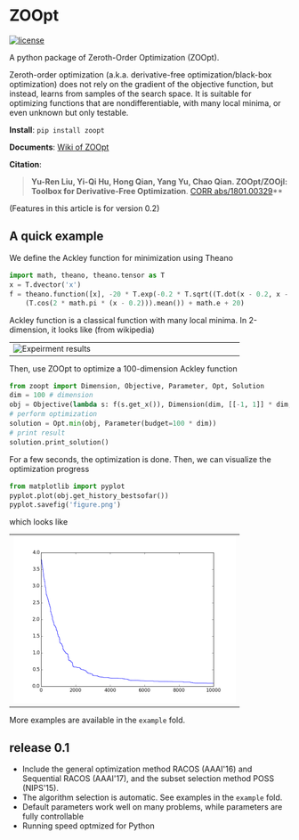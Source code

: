 # ZOOpt
[![license](https://img.shields.io/github/license/mashape/apistatus.svg?maxAge=2592000)](https://github.com/eyounx/ZOOpt/blob/master/LICENSE.txt)

A python package of Zeroth-Order Optimization (ZOOpt). 

Zeroth-order optimization (a.k.a. derivative-free optimization/black-box optimization) does not rely on the gradient of the objective function, but instead, learns from samples of the search space. It is suitable for optimizing functions that are nondifferentiable, with many local minima, or even unknown but only testable.

**Install**: `pip install zoopt`

**Documents**: [Wiki of ZOOpt](https://github.com/eyounx/ZOOpt/wiki)

**Citation**: 
> **Yu-Ren Liu, Yi-Qi Hu, Hong Qian, Yang Yu, Chao Qian. ZOOpt/ZOOjl: Toolbox for Derivative-Free Optimization**. [CORR abs/1801.00329](https://arxiv.org/abs/1801.00329)**

(Features in this article is for version 0.2)


## A quick example
We define the Ackley function for minimization using Theano
```python
import math, theano, theano.tensor as T
x = T.dvector('x')
f = theano.function([x], -20 * T.exp(-0.2 * T.sqrt((T.dot(x - 0.2, x - 0.2))/T.shape(x))) - T.exp(
    (T.cos(2 * math.pi * (x - 0.2))).mean()) + math.e + 20)
```
Ackley function is a classical function with many local minima. In 2-dimension, it looks like (from wikipedia)
<table border=0><tr><td width="400px"><img src="https://upload.wikimedia.org/wikipedia/commons/thumb/9/98/Ackley%27s_function.pdf/page1-400px-Ackley%27s_function.pdf.jpg" alt="Expeirment results"/></td></tr></table>

Then, use ZOOpt to optimize a 100-dimension Ackley function
```python
from zoopt import Dimension, Objective, Parameter, Opt, Solution
dim = 100 # dimension
obj = Objective(lambda s: f(s.get_x()), Dimension(dim, [[-1, 1]] * dim, [True] * dim)) # setup objective
# perform optimization
solution = Opt.min(obj, Parameter(budget=100 * dim))
# print result
solution.print_solution()
```
For a few seconds, the optimization is done. Then, we can visualize the optimization progress
```python
from matplotlib import pyplot
pyplot.plot(obj.get_history_bestsofar())
pyplot.savefig('figure.png')
```
which looks like
<table border=0><tr><td width="400px"><img src="https://github.com/eyounx/TMP/blob/master/ZOO/figure.png?raw=true" alt="Expeirment results"/></td></tr></table>

More examples are available in the `example` fold.

## release 0.1
- Include the general optimization method RACOS (AAAI'16) and Sequential RACOS (AAAI'17), and the subset selection method POSS (NIPS'15).
- The algorithm selection is automatic. See examples in the `example` fold.
- Default parameters work well on many problems, while parameters are fully controllable
- Running speed optmized for Python
